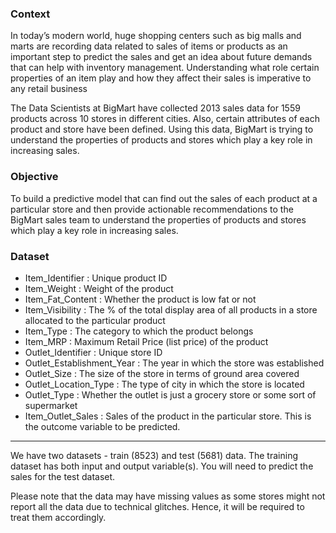 ### Context
In today’s modern world, huge shopping centers such as big malls and marts are recording data related to sales of items or products as an important step to predict the sales and get an idea about future demands that can help with inventory management. Understanding what role certain properties of an item play and how they affect their sales is imperative to any retail business

The Data Scientists at BigMart have collected 2013 sales data for 1559 products across 10 stores in different cities. Also, certain attributes of each product and store have been defined. Using this data, BigMart is trying to understand the properties of products and stores which play a key role in increasing sales.

### Objective
To build a predictive model that can find out the sales of each product at a particular store and then provide actionable recommendations to the BigMart sales team to understand the properties of products and stores which play a key role in increasing sales.

### Dataset
- Item_Identifier : Unique product ID
- Item_Weight : Weight of the product
- Item_Fat_Content : Whether the product is low fat or not
- Item_Visibility : The % of the total display area of all products in a store allocated to the particular product
- Item_Type : The category to which the product belongs
- Item_MRP : Maximum Retail Price (list price) of the product
- Outlet_Identifier : Unique store ID
- Outlet_Establishment_Year : The year in which the store was established
- Outlet_Size : The size of the store in terms of ground area covered
- Outlet_Location_Type : The type of city in which the store is located
- Outlet_Type : Whether the outlet is just a grocery store or some sort of supermarket
- Item_Outlet_Sales : Sales of the product in the particular store. This is the outcome variable to be predicted.

---

We have two datasets - train (8523) and test (5681) data. The training dataset has both input and output variable(s). You will need to predict the sales for the test dataset.

Please note that the data may have missing values as some stores might not report all the data due to technical glitches. Hence, it will be required to treat them accordingly.